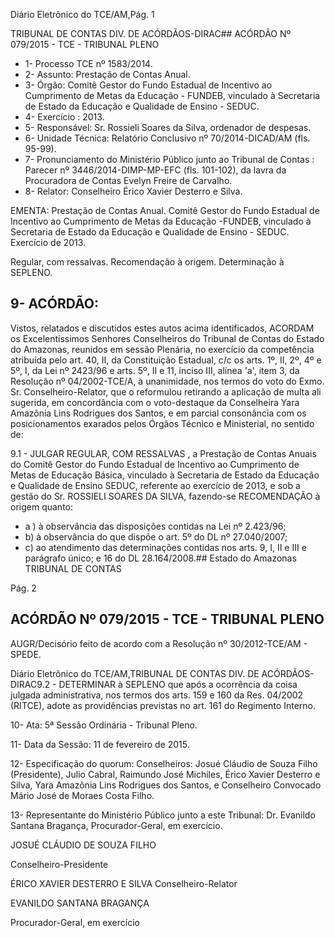 Diário Eletrônico do TCE/AM,Pág. 1

TRIBUNAL DE CONTAS DIV. DE ACÓRDÃOS-DIRAC## ACÓRDÃO Nº 079/2015 - TCE - TRIBUNAL PLENO

- 1- Processo TCE nº 1583/2014.
- 2- Assunto: Prestação de Contas Anual.
- 3- Órgão: Comitê Gestor do Fundo Estadual de Incentivo ao Cumprimento de  Metas da Educação  -  FUNDEB,  vinculado  à  Secretaria  de  Estado  da  Educação  e  Qualidade  de Ensino - SEDUC.
- 4- Exercício : 2013.
- 5- Responsável: Sr. Rossieli Soares da Silva, ordenador de despesas.
- 6- Unidade Técnica: Relatório Conclusivo nº 70/2014-DICAD/AM (fls. 95-99).
- 7-  Pronunciamento  do  Ministério  Público  junto  ao  Tribunal  de  Contas :  Parecer  nº 3446/2014-DIMP-MP-EFC (fls. 101-102), da lavra da Procuradora de Contas Evelyn Freire de Carvalho.
- 8- Relator: Conselheiro Érico Xavier Desterro e Silva.

EMENTA: Prestação  de  Contas  Anual.  Comitê Gestor do Fundo Estadual de Incentivo ao Cumprimento de Metas da Educação -FUNDEB,  vinculado  à  Secretaria  de  Estado  da Educação  e  Qualidade  de  Ensino  -  SEDUC. Exercício de 2013.

Regular, com ressalvas. Recomendação à origem. Determinação à SEPLENO.

## 9- ACÓRDÃO:

Vistos, relatados e discutidos estes autos acima identificados,  ACORDAM os Excelentíssimos  Senhores  Conselheiros do Tribunal de Contas do Estado do Amazonas, reunidos em sessão Plenária, no exercício da competência atribuída pelo  art. 40, II, da Constituição Estadual, c/c os arts. 1º, II, 2º, 4º e 5º, I, da Lei nº 2423/96 e arts. 5º, II e 11, inciso III, alínea 'a', item 3, da Resolução nº 04/2002-TCE/A, à unanimidade, nos termos  do  voto  do  Exmo.  Sr.  Conselheiro-Relator,  que  o  reformulou  retirando  a aplicação de multa ali sugerida, em  concordância com  o voto-destaque da Conselheira  Yara  Amazônia  Lins  Rodrigues  dos Santos, e  em  parcial  consonância com os posicionamentos exarados pelos Órgãos Técnico e Ministerial, no sentido de:

9.1  -  JULGAR  REGULAR,  COM  RESSALVAS , a  Prestação  de  Contas Anuais do Comitê Gestor do Fundo Estadual de Incentivo ao Cumprimento de  Metas de Educação Básica,  vinculado à Secretaria de Estado da Educação e Qualidade de Ensino SEDUC, referente ao exercício de 2013, e sob a gestão  do Sr. ROSSIELI SOARES DA SILVA, fazendo-se RECOMENDAÇÃO à origem quanto:

- a ) à observância das disposições contidas na Lei nº 2.423/96;
- b) à observância do que dispõe o art. 5º do DL nº 27.040/2007;
- c) ao atendimento das determinações contidas nos arts. 9, I, II e III e parágrafo único; e 16 do DL 28.164/2008.## Estado do Amazonas TRIBUNAL DE CONTAS

Pág. 2

## ACÓRDÃO Nº 079/2015 - TCE - TRIBUNAL PLENO

AUGR/Decisório feito de acordo com a Resolução nº 30/2012-TCE/AM - SPEDE.

Diário Eletrônico do TCE/AM,TRIBUNAL DE CONTAS DIV. DE ACÓRDÃOS-DIRAC9.2 - DETERMINAR à  SEPLENO que após a ocorrência da coisa julgada administrativa,  nos  termos  dos  arts.  159  e  160  da  Res.  04/2002  (RITCE),  adote  as providências previstas no art. 161 do Regimento Interno.

10- Ata: 5ª Sessão Ordinária - Tribunal Pleno.

11- Data da Sessão: 11 de fevereiro de 2015.

12- Especificação do quorum: Conselheiros: Josué Cláudio de Souza Filho (Presidente), Julio Cabral, Raimundo José Michiles, Érico Xavier Desterro e Silva, Yara Amazônia Lins Rodrigues dos Santos, e Conselheiro Convocado Mário José de Moraes Costa Filho.

13- Representante do Ministério Público junto a este Tribunal: Dr. Evanildo Santana Bragança, Procurador-Geral, em exercício.

JOSUÉ CLÁUDIO DE SOUZA FILHO

Conselheiro-Presidente

ÉRICO XAVIER DESTERRO E SILVA Conselheiro-Relator

EVANILDO SANTANA BRAGANÇA

Procurador-Geral, em exercício